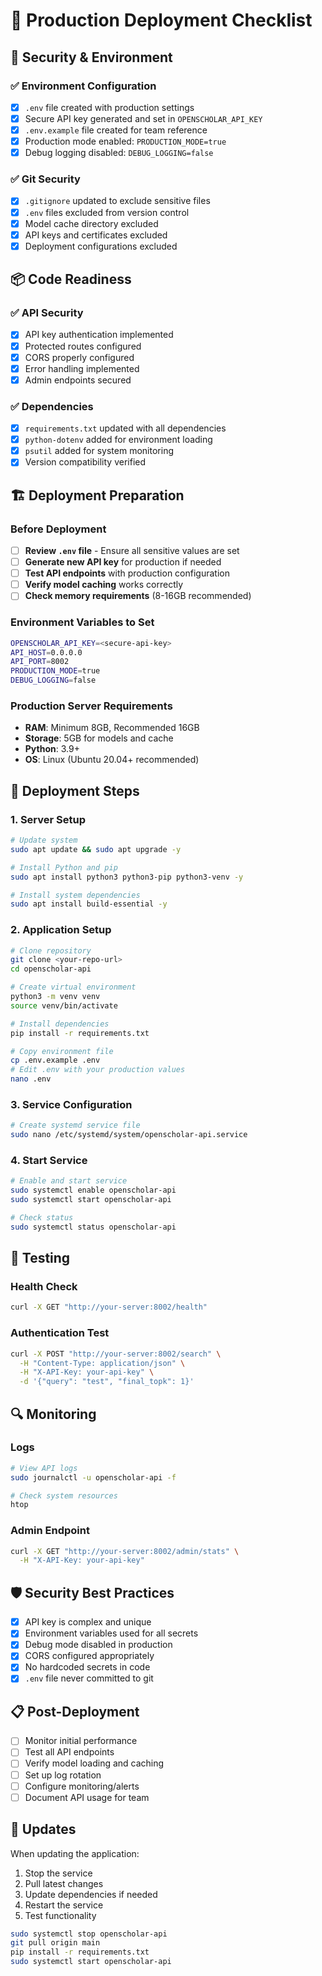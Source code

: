 # 🚀 Production Deployment Checklist

## 🔐 Security & Environment

### ✅ Environment Configuration
- [x] `.env` file created with production settings
- [x] Secure API key generated and set in `OPENSCHOLAR_API_KEY`
- [x] `.env.example` file created for team reference
- [x] Production mode enabled: `PRODUCTION_MODE=true`
- [x] Debug logging disabled: `DEBUG_LOGGING=false`

### ✅ Git Security
- [x] `.gitignore` updated to exclude sensitive files
- [x] `.env` files excluded from version control
- [x] Model cache directory excluded
- [x] API keys and certificates excluded
- [x] Deployment configurations excluded

## 📦 Code Readiness

### ✅ API Security
- [x] API key authentication implemented
- [x] Protected routes configured
- [x] CORS properly configured
- [x] Error handling implemented
- [x] Admin endpoints secured

### ✅ Dependencies
- [x] `requirements.txt` updated with all dependencies
- [x] `python-dotenv` added for environment loading
- [x] `psutil` added for system monitoring
- [x] Version compatibility verified

## 🏗️ Deployment Preparation

### Before Deployment
- [ ] **Review `.env` file** - Ensure all sensitive values are set
- [ ] **Generate new API key** for production if needed
- [ ] **Test API endpoints** with production configuration
- [ ] **Verify model caching** works correctly
- [ ] **Check memory requirements** (8-16GB recommended)

### Environment Variables to Set
```bash
OPENSCHOLAR_API_KEY=<secure-api-key>
API_HOST=0.0.0.0
API_PORT=8002
PRODUCTION_MODE=true
DEBUG_LOGGING=false
```

### Production Server Requirements
- **RAM**: Minimum 8GB, Recommended 16GB
- **Storage**: 5GB for models and cache
- **Python**: 3.9+
- **OS**: Linux (Ubuntu 20.04+ recommended)

## 🔧 Deployment Steps

### 1. Server Setup
```bash
# Update system
sudo apt update && sudo apt upgrade -y

# Install Python and pip
sudo apt install python3 python3-pip python3-venv -y

# Install system dependencies
sudo apt install build-essential -y
```

### 2. Application Setup
```bash
# Clone repository
git clone <your-repo-url>
cd openscholar-api

# Create virtual environment
python3 -m venv venv
source venv/bin/activate

# Install dependencies
pip install -r requirements.txt

# Copy environment file
cp .env.example .env
# Edit .env with your production values
nano .env
```

### 3. Service Configuration
```bash
# Create systemd service file
sudo nano /etc/systemd/system/openscholar-api.service
```

### 4. Start Service
```bash
# Enable and start service
sudo systemctl enable openscholar-api
sudo systemctl start openscholar-api

# Check status
sudo systemctl status openscholar-api
```

## 🧪 Testing

### Health Check
```bash
curl -X GET "http://your-server:8002/health"
```

### Authentication Test
```bash
curl -X POST "http://your-server:8002/search" \
  -H "Content-Type: application/json" \
  -H "X-API-Key: your-api-key" \
  -d '{"query": "test", "final_topk": 1}'
```

## 🔍 Monitoring

### Logs
```bash
# View API logs
sudo journalctl -u openscholar-api -f

# Check system resources
htop
```

### Admin Endpoint
```bash
curl -X GET "http://your-server:8002/admin/stats" \
  -H "X-API-Key: your-api-key"
```

## 🛡️ Security Best Practices

- [x] API key is complex and unique
- [x] Environment variables used for all secrets
- [x] Debug mode disabled in production
- [x] CORS configured appropriately
- [x] No hardcoded secrets in code
- [x] `.env` file never committed to git

## 📋 Post-Deployment

- [ ] Monitor initial performance
- [ ] Test all API endpoints
- [ ] Verify model loading and caching
- [ ] Set up log rotation
- [ ] Configure monitoring/alerts
- [ ] Document API usage for team

## 🔄 Updates

When updating the application:
1. Stop the service
2. Pull latest changes
3. Update dependencies if needed
4. Restart the service
5. Test functionality

```bash
sudo systemctl stop openscholar-api
git pull origin main
pip install -r requirements.txt
sudo systemctl start openscholar-api
```